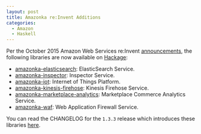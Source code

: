 ```yaml
---
layout: post
title: Amazonka re:Invent Additions
categories:
  - Amazon
  - Haskell
---
```


Per the October 2015 Amazon Web Services re:Invent [announcements](https://aws.amazon.com/new/reinvent/), the
following libraries are now available on [Hackage](http://hackage.haskell.org/packages/#cat:AWS):

- [amazonka-elasticsearch](http://hackage.haskell.org/package/amazonka-elasticsearch): ElasticSearch Service.
- [amazonka-inspector](http://hackage.haskell.org/package/amazonka-inspector): Inspector Service.
- [amazonka-iot](http://hackage.haskell.org/package/amazonka-iot): Internet of Things Platform.
- [amazonka-kinesis-firehose](http://hackage.haskell.org/package/amazonka-kinesis-firehose): Kinesis Firehose Service.
- [amazonka-marketplace-analytics](http://hackage.haskell.org/package/amazonka-marketplace-analytics): Marketplace Commerce Analytics Service.
- [amazonka-waf](http://hackage.haskell.org/package/amazonka-waf): Web Application Firewall Service.

You can read the CHANGELOG for the `1.3.3` release which introduces these
libraries [here](https://github.com/brendanhay/amazonka/blob/ffe5c378961baf68e81aa95b8b17a62b4a2b406f/amazonka/CHANGELOG.md).
